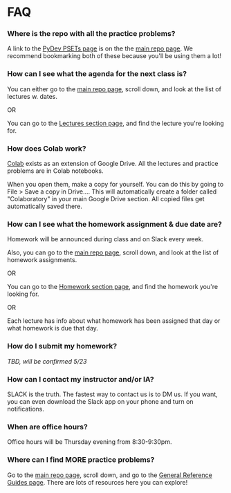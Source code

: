 <!---
{"next":"Lectures_class2/README.md","title":"FAQ"}
-->

# FAQ

### Where is the repo with all the practice problems?

A link to the [PyDev PSETs page](https://github.com/mottaquikarim/pydev-psets) is on the the [main repo page](https://github.com/mottaquikarim/PYTH2). We recommend bookmarking both of these because you'll be using them a lot!

### How can I see what the agenda for the next class is?

You can either go to the [main repo page](https://github.com/mottaquikarim/PYTH2), scroll down, and look at the list of lectures w. dates.

OR 

You can go to the [Lectures section page](https://github.com/mottaquikarim/PYTH2/blob/master/src/Lectures_class2/README.md), and find the lecture you're looking for.

### How does Colab work?

[Colab](https://colab.research.google.com/notebooks/welcome.ipynb) exists as an extension of Google Drive. All the lectures and practice problems are in Colab notebooks. 

When you open them, make a copy for yourself. You can do this by going to File > Save a copy in Drive.... This will automatically create a folder called "Colaboratory" in your main Google Drive section. All copied files get automatically saved there.

### How can I see what the homework assignment & due date are?

Homework will be announced during class and on Slack every week.

Also, you can go to the [main repo page](https://github.com/mottaquikarim/PYTH2), scroll down, and look at the list of homework assignments.

OR 

You can go to the [Homework section page](https://github.com/mottaquikarim/PYTH2/blob/master/src/Homework/README.md), and find the homework you're looking for.

OR

Each lecture has info about what homework has been assigned that day or what homework is due that day.

### How do I submit my homework?

*TBD, will be confirmed 5/23*

### How can I contact my instructor and/or IA?

SLACK is the truth. The fastest way to contact us is to DM us. If you want, you can even download the Slack app on your phone and turn on notifications.

### When are office hours?

Office hours will be Thursday evening from 8:30-9:30pm.

### Where can I find MORE practice problems?

Go to the [main repo page](https://github.com/mottaquikarim/PYTH2), scroll down, and go to the [General Reference Guides page](https://github.com/mottaquikarim/PYTH2/blob/master/src/Resources/genref.md). There are lots of resources here you can explore!






